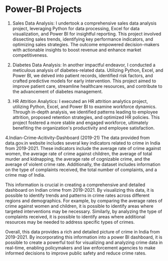 # Power-BI Projects
1. Sales Data Analysis:
I undertook a comprehensive sales data analysis project, leveraging Python for data processing, Excel for data visualization, and Power BI for insightful reporting. This project involved dissecting sales trends, identifying key performance indicators, and optimizing sales strategies. The outcome empowered decision-makers with actionable insights to boost revenue and enhance market competitiveness.

2. Diabetes Data Analysis:
In another impactful endeavor, I conducted a meticulous analysis of diabetes-related data. Utilizing Python, Excel, and Power BI, we delved into patient records, identified risk factors, and crafted predictive models for early intervention. This project aimed to improve patient care, streamline healthcare resources, and contribute to the advancement of diabetes management.

3. HR Attrition Analytics:
I executed an HR attrition analytics project, utilizing Python, Excel, and Power BI to examine workforce dynamics. Through in-depth analysis, we identified patterns leading to employee attrition, proposed retention strategies, and optimized HR policies. This project fostered a more stable and engaged workforce, ultimately benefiting the organization's productivity and employee satisfaction.

4.Indian-Crime-Acitivity-Dashboard (2019-21)
The data provided from data.gov.in website includes several key indicators related to crime in India from 2019-2021. These indicators include the average rate of crime against women, the average rate of crime against children, the average of total murder and kidnapping, the average rate of cognizable crime, and the average of violent crime rate. Additionally, the dataset includes information on the type of complaints received, the total number of complaints, and a crime map of India.

This information is crucial in creating a comprehensive and detailed dashboard on Indian crime from 2019-2021. By visualizing this data, it is possible to identify trends and patterns in crime rates across different regions and demographics. For example, by comparing the average rates of crime against women and children, it is possible to identify areas where targeted interventions may be necessary. Similarly, by analyzing the type of complaints received, it is possible to identify areas where additional resources may be needed to address specific types of crimes.

Overall, this data provides a rich and detailed picture of crime in India from 2019-2021. By incorporating this information into a power BI dashboard, it is possible to create a powerful tool for visualizing and analyzing crime data in real-time, enabling policymakers and law enforcement agencies to make informed decisions to improve public safety and reduce crime rates.
